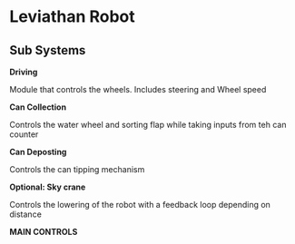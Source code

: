 # Leviathan Robot

## Sub Systems

**Driving**

Module that controls the wheels. Includes steering and Wheel speed

**Can Collection**

Controls the water wheel and sorting flap while taking inputs from teh can counter

**Can Deposting**

Controls the can tipping mechanism

**Optional: Sky crane**

Controls the lowering of the robot with a feedback loop depending on distance

**MAIN CONTROLS**
